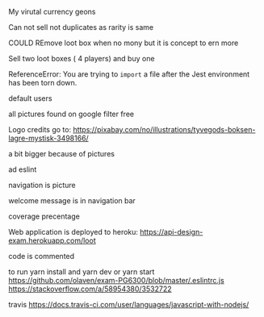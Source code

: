 
My virutal currency geons

Can not sell not duplicates as rarity is same

COULD REmove loot box when no mony but it is concept to ern more    

Sell two loot boxes ( 4 players)  and buy one

ReferenceError: You are trying to `import` a file after the Jest environment has been torn down.

default users 

all pictures found on google filter free

Logo credits go to:
https://pixabay.com/no/illustrations/tyvegods-boksen-lagre-mystisk-3498166/


a bit bigger because of pictures

ad eslint

navigation is picture

welcome message is in navigation bar    

coverage precentage

Web application is deployed to heroku:
https://api-design-exam.herokuapp.com/loot

code is commented

to run yarn install and yarn dev or yarn start
https://github.com/olaven/exam-PG6300/blob/master/.eslintrc.js
https://stackoverflow.com/a/58954380/3532722

travis
https://docs.travis-ci.com/user/languages/javascript-with-nodejs/
